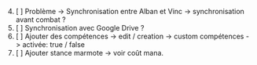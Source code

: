 4. [ ] Problème -> Synchronisation entre Alban et Vinc -> synchronisation avant combat ?
5. [ ] Synchronisation avec Google Drive ?
6. [ ] Ajouter des compétences
    -> edit / creation
    -> custom compétences
    -> activée: true / false
10. [ ] Ajouter stance marmote -> voir coût mana.
